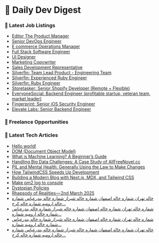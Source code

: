 # 📢 Daily Dev Digest

### 💼 Latest Job Listings
- [Editor The Product Manager](https://remoteOK.com/remote-jobs/remote-editor-the-product-manager-black-amp-white-zebra-1085555)
- [Senior DevOps Engineer](https://remoteOK.com/remote-jobs/remote-senior-devops-engineer-fetlife-1085532)
- [E commerce Operations Manager](https://remoteOK.com/remote-jobs/remote-e-commerce-operations-manager-1840-amp-company-1085522)
- [Full Stack Software Engineer](https://remoteOK.com/remote-jobs/remote-full-stack-software-engineer-slidespeak-ai-1085473)
- [UI Designer](https://remoteOK.com/remote-jobs/remote-ui-designer-databento-1085445)
- [Marketing Copywriter](https://remoteOK.com/remote-jobs/remote-marketing-copywriter-ergeon-1085444)
- [Sales Development Representative](https://remoteOK.com/remote-jobs/remote-sales-development-representative-the-scalers-1085433)
- [Silverfin: Team Lead Product - Engineering Team](https://weworkremotely.com/remote-jobs/silverfin-team-lead-product-engineering-team)
- [Silverfin: Experienced Ruby Engineer](https://weworkremotely.com/remote-jobs/silverfin-experienced-ruby-engineer)
- [Silverfin: Ruby Engineer](https://weworkremotely.com/remote-jobs/silverfin-ruby-engineer)
- [Storetasker: Senior Shopify Developer (Remote + Flexible)](https://weworkremotely.com/remote-jobs/storetasker-senior-shopify-developer-remote-flexible-3)
- [EveryoneSocial: Backend Engineer (profitable startup, veteran team, market leader)](https://weworkremotely.com/remote-jobs/everyonesocial-backend-engineer-profitable-startup-veteran-team-market-leader)
- [Fingerprint: Senior iOS Security Engineer](https://weworkremotely.com/remote-jobs/fingerprint-senior-ios-security-engineer)
- [Elevate Labs: Senior Backend Engineer](https://weworkremotely.com/remote-jobs/elevate-labs-senior-backend-engineer-1)

### 🎯 Freelance Opportunities

### 📝 Latest Tech Articles
- [Hello world!](https://dev.to/wagnertomaz/hello-world-21kj)
- [DOM (Document Object Model)](https://dev.to/rubiya_reba/dom-document-object-model-2537)
- [What is Machine Learning? A Beginner’s Guide](https://dev.to/alex_aslam/what-is-machine-learning-a-beginners-guide-2ono)
- [Handling Big Data Challenges: A Case Study of AllFreeNovel.cc](https://dev.to/winola_zoe/-handling-big-data-challenges-a-case-study-of-allfreenovelcc-35e7)
- [PIL and Mental Health: Generally Using the Law to Make Changes](https://dev.to/chlorophyll/pil-and-mental-health-generally-using-the-law-to-make-changes-3k03)
- [How TailwindCSS Speeds Up Development](https://dev.to/tene/how-tailwindcss-speeds-up-development-47f9)
- [Building a Modern Blog with Next.js, MDX, and Tailwind CSS](https://dev.to/gerryleonugroho/building-a-modern-blog-with-nextjs-mdx-and-tailwind-css-a24)
- [Make pm2 log to console](https://medium.com/@mayintuji/make-pm2-log-to-console-18bca0cbdd84?source=rss------programming-5)
- [Dystopian Policies](https://medium.com/@82deutschmark/dystopian-policies-3fe4c0d67517?source=rss------programming-5)
- [Rhapsody of Realities — 2nd March 2025](https://medium.com/@folajeff/rhapsody-of-realities-2nd-march-2025-f9d065c3ed3a?source=rss------programming-5)
- [خاله تهران شماره خاله اصفهان شماره خاله شیراز شماره خاله بندرعباس شماره خاله ارومیه شماره خاله کرج…](https://medium.com/@jwiwhwjwwiwuwwiwhwuwuuwu/%D8%AE%D8%A7%D9%84%D9%87-%D8%AA%D9%87%D8%B1%D8%A7%D9%86-%D8%B4%D9%85%D8%A7%D8%B1%D9%87-%D8%AE%D8%A7%D9%84%D9%87-%D8%A7%D8%B5%D9%81%D9%87%D8%A7%D9%86-%D8%B4%D9%85%D8%A7%D8%B1%D9%87-%D8%AE%D8%A7%D9%84%D9%87-%D8%B4%DB%8C%D8%B1%D8%A7%D8%B2-%D8%B4%D9%85%D8%A7%D8%B1%D9%87-%D8%AE%D8%A7%D9%84%D9%87-%D8%A8%D9%86%D8%AF%D8%B1%D8%B9%D8%A8%D8%A7%D8%B3-%D8%B4%D9%85%D8%A7%D8%B1%D9%87-%D8%AE%D8%A7%D9%84%D9%87-%D8%A7%D8%B1%D9%88%D9%85%DB%8C%D9%87-%D8%B4%D9%85%D8%A7%D8%B1%D9%87-%D8%AE%D8%A7%D9%84%D9%87-%DA%A9%D8%B1%D8%AC-9d0b82c39a60?source=rss------programming-5)
- [شماره خاله تهران شماره خاله اصفهان شماره خاله شیراز شماره خاله بندرعباس شماره خاله ارومیه شماره…](https://medium.com/@jwiwhwjwwiwuwwiwhwuwuuwu/%D8%B4%D9%85%D8%A7%D8%B1%D9%87-%D8%AE%D8%A7%D9%84%D9%87-%D8%AA%D9%87%D8%B1%D8%A7%D9%86-%D8%B4%D9%85%D8%A7%D8%B1%D9%87-%D8%AE%D8%A7%D9%84%D9%87-%D8%A7%D8%B5%D9%81%D9%87%D8%A7%D9%86-%D8%B4%D9%85%D8%A7%D8%B1%D9%87-%D8%AE%D8%A7%D9%84%D9%87-%D8%B4%DB%8C%D8%B1%D8%A7%D8%B2-%D8%B4%D9%85%D8%A7%D8%B1%D9%87-%D8%AE%D8%A7%D9%84%D9%87-%D8%A8%D9%86%D8%AF%D8%B1%D8%B9%D8%A8%D8%A7%D8%B3-%D8%B4%D9%85%D8%A7%D8%B1%D9%87-%D8%AE%D8%A7%D9%84%D9%87-%D8%A7%D8%B1%D9%88%D9%85%DB%8C%D9%87-%D8%B4%D9%85%D8%A7%D8%B1%D9%87-eac4b0edd948?source=rss------programming-5)
- [شماره خاله تهران شماره خاله اصفهان شماره خاله شیراز شماره خاله بندرعباس شماره خاله ارومیه شماره…](https://medium.com/@jwiwhwjwwiwuwwiwhwuwuuwu/%D8%B4%D9%85%D8%A7%D8%B1%D9%87-%D8%AE%D8%A7%D9%84%D9%87-%D8%AA%D9%87%D8%B1%D8%A7%D9%86-%D8%B4%D9%85%D8%A7%D8%B1%D9%87-%D8%AE%D8%A7%D9%84%D9%87-%D8%A7%D8%B5%D9%81%D9%87%D8%A7%D9%86-%D8%B4%D9%85%D8%A7%D8%B1%D9%87-%D8%AE%D8%A7%D9%84%D9%87-%D8%B4%DB%8C%D8%B1%D8%A7%D8%B2-%D8%B4%D9%85%D8%A7%D8%B1%D9%87-%D8%AE%D8%A7%D9%84%D9%87-%D8%A8%D9%86%D8%AF%D8%B1%D8%B9%D8%A8%D8%A7%D8%B3-%D8%B4%D9%85%D8%A7%D8%B1%D9%87-%D8%AE%D8%A7%D9%84%D9%87-%D8%A7%D8%B1%D9%88%D9%85%DB%8C%D9%87-%D8%B4%D9%85%D8%A7%D8%B1%D9%87-1b6676d1441c?source=rss------programming-5)
- [خاله تهران شماره خاله اصفهان شماره خاله شیراز شماره خاله بندرعباس شماره خاله ارومیه شماره خاله کرج…](https://medium.com/@nmahtal570/%D8%AE%D8%A7%D9%84%D9%87-%D8%AA%D9%87%D8%B1%D8%A7%D9%86-%D8%B4%D9%85%D8%A7%D8%B1%D9%87-%D8%AE%D8%A7%D9%84%D9%87-%D8%A7%D8%B5%D9%81%D9%87%D8%A7%D9%86-%D8%B4%D9%85%D8%A7%D8%B1%D9%87-%D8%AE%D8%A7%D9%84%D9%87-%D8%B4%DB%8C%D8%B1%D8%A7%D8%B2-%D8%B4%D9%85%D8%A7%D8%B1%D9%87-%D8%AE%D8%A7%D9%84%D9%87-%D8%A8%D9%86%D8%AF%D8%B1%D8%B9%D8%A8%D8%A7%D8%B3-%D8%B4%D9%85%D8%A7%D8%B1%D9%87-%D8%AE%D8%A7%D9%84%D9%87-%D8%A7%D8%B1%D9%88%D9%85%DB%8C%D9%87-%D8%B4%D9%85%D8%A7%D8%B1%D9%87-%D8%AE%D8%A7%D9%84%D9%87-%DA%A9%D8%B1%D8%AC-5d18e4507ae5?source=rss------programming-5)
